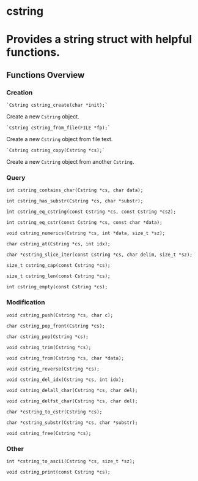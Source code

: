 # cstring
# Provides a string struct with helpful functions.
## Functions Overview

### Creation

    `Cstring cstring_create(char *init);`

Create a new `Cstring` object.

    `Cstring cstring_from_file(FILE *fp);`

Create a new `Cstring` object from file text.

    `Cstring cstring_copy(Cstring *cs);`

Create a new `Cstring` object from another `Cstring`.

### Query

`int cstring_contains_char(Cstring *cs, char data);`

`int cstring_has_substr(Cstring *cs, char *substr);`

`int cstring_eq_cstring(const Cstring *cs, const Cstring *cs2);`

`int cstring_eq_cstr(const Cstring *cs, const char *data);`

`void cstring_numerics(Cstring *cs, int *data, size_t *sz);`

`char cstring_at(Cstring *cs, int idx);`

`char *cstring_slice_iter(const Cstring *cs, char delim, size_t *sz);`

`size_t cstring_cap(const Cstring *cs);`

`size_t cstring_len(const Cstring *cs);`

`int cstring_empty(const Cstring *cs);`

### Modification

`void cstring_push(Cstring *cs, char c);`

`char cstring_pop_front(Cstring *cs);`

`char cstring_pop(Cstring *cs);`

`void cstring_trim(Cstring *cs);`

`void cstring_from(Cstring *cs, char *data);`

`void cstring_reverse(Cstring *cs);`

`void cstring_del_idx(Cstring *cs, int idx);`

`void cstring_delall_char(Cstring *cs, char del);`

`void cstring_delfst_char(Cstring *cs, char del);`

`char *cstring_to_cstr(Cstring *cs);`

`char *cstring_substr(Cstring *cs, char *substr);`

`void cstring_free(Cstring *cs);`

### Other

`int *cstring_to_ascii(Cstring *cs, size_t *sz);`

`void cstring_print(const Cstring *cs);`
